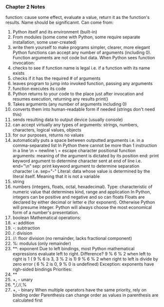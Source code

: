 ### Chapter 2 Notes
function: cause some effect, evaluate a value, return it as the function's results. Name should be significannt. Can come from:
1. Python itself and its environment (built-in)
2. From modules (some come with Python, some require separate installation, some user-created)
3. write them yourself to make programs simpler, clearer, more elegant
Python functions can accept any number of arguments (including 0). Function arguments are not code but data.
When Python sees function invocation:
1. checks to see if function name is legal i.e. if a function with its name exists
2. checks if it has the required # of arguments
3. leaves program to jump into invoked function, passing any arguments
4. function executes its code
5. Python returns to your code to the place just after invocation and resumes execution, returning any results
print()
1. Takes arguments (any number of arguments including 0)
2. converts them into human-readable form if needed (strings don't need this)
3. sends resulting data to output device (usually console)
4. can accept virtually any types of arguments: strings, numbers, characters, logical values, objects
5. for our purposes, returns no values
6. automatically puts a space between outputted arguments i.e. in a comma-separated list
In Python there cannot be more than 1 instruction in a line
\n = newline  \ = escape character
positional function arguments: meaning of the argument is dictated by its position
end: print keyword argument to determine character sent at end of line i.e. end="\n"
sep: print keyword argument to determine separation character i.e. sep="-"
Literal: data whose value is determined by the literal itself. Meaning that it is not a variable
1. string
2. numbers (integers, floats, octal, hexadecimal). Type: characteristic of numeric value that determines kind, range and application
In Python, integers can be positive and negative and so can floats
Floats are declared by either decimal or letter e (for exponent). Otherwise Python will presume integer. 
Python will always choose the most economical form of a number's presentation.
3. boolean
Mathematical operations:
1. +: addition
2. -: subtraction
3. /: division
4. //: floor division (no remainder, lacks fractional component)
5. %: modulus (only remainder)
6. **: exponent
Due to left bindings, most Python mathematical expressions evaluate left to right. Difference?
9 % 6 % 2 when left to right is 1 ( 9 % 6 is 3, 3 % 2 is 1)
9 % 6 % 2 when right to left is divide by zero error ( 6 % 2 is 0, 9 % 0 is undefined)
Exception: exponents have righ-sided bindings
Priorities:
1. **
2. +, - unary
3. *,/,//,%
4. +, - binary
When multiple operators have the same priority, rely on binding order
Parenthesis can change order as values in parenthesis are calculated first